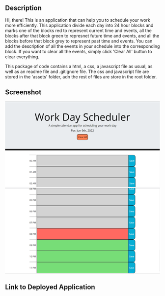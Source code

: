 ## Description
Hi, there! This is an application that can help you to schedule your work more efficiently. This application divide each day into 24 hour blocks and marks one of the blocks red to represent current time and events, all the blocks after that block green to represnet future time and events, and all the blocks before that block grey to represent past time and events. You can add the description of all the events in your schedule into the corresponding block. If you want to clear all the events, simply click 'Clear All' button to clear everything.

This package of code contains a html, a css, a javascript file as usual, as well as an readme file and .gitignore file. The css and javascript file are stored in the 'assets' folder, adn the rest of files are store in the root folder.
## Screenshot

![Screenshot describe the header of the webpage](./assets/Screenshot1.png)
![Screenshot describe the body of the webpage](./assets/Screenshot2.png)

## Link to Deployed Application
